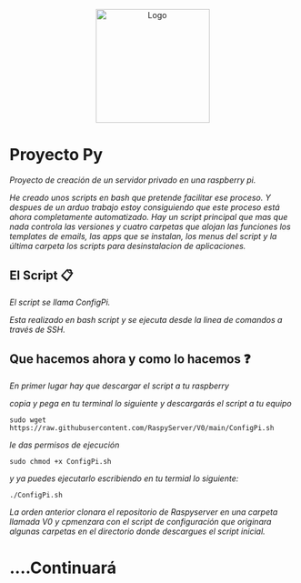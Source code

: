 <p align="center"><img src="https://i.ibb.co/2k80X7C/logo-sync.png" alt="Logo" width="200"/></p>

# Proyecto Py

_Proyecto de creación de un servidor privado en una raspberry pi._

_He creado unos scripts en bash que pretende facilitar ese proceso. Y despues de un arduo trabajo estoy consiguiendo que este proceso está ahora completamente automatizado._ 
_Hay un script principal que mas que nada controla las versiones y cuatro carpetas que alojan las funciones los templates de emails, las apps que se instalan, los menus del script y la última carpeta los scripts para desinstalacion de aplicaciones._


## El Script 📋


_El script se llama ConfigPi._

_Esta realizado en bash script y se ejecuta desde la linea de comandos a través de SSH._


## Que hacemos ahora y como lo hacemos ❓

  
_En primer lugar hay que descargar el script a tu raspberry_

_copia y pega en tu terminal lo siguiente y descargarás el script a tu equipo_

```
sudo wget https://raw.githubusercontent.com/RaspyServer/V0/main/ConfigPi.sh
```

_le das permisos de ejecución_

```
sudo chmod +x ConfigPi.sh
```

_y ya puedes ejecutarlo escribiendo en tu termial lo siguiente:_

```
./ConfigPi.sh
```
_La orden anterior clonara el repositorio de Raspyserver en una carpeta llamada V0 y cpmenzara con el script de configuración que originara algunas carpetas en el directorio donde descargues el script inicial._

# ....Continuará